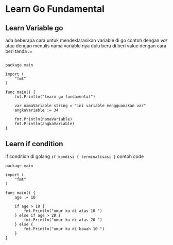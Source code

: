 # Learn Go Fundamental

## Learn Variable go

ada beberapa cara untuk mendeklarasikan variable di go contoh dengan *var* atau dengan menulis nama variable nya dulu beru di beri value dengan cara beri tanda *:=* 

```golang

package main

import (
	"fmt"
)

func main() {
	fmt.Println("learn go fundamental")

	var namaVariable string = "ini variable mengguanakan var"
	angkaVariable := 34

	fmt.Println(namaVariable)
	fmt.Println(angkaVariable)
}

```
## Learn if condition 
if condition di golang `if kondisi { terminalisasi }` contoh code
```golang 
package main

import (
	"fmt"
)

func main() {
	age := 10

	if age > 10 {
		fmt.Println("umur ku di atas 10 ")
	} else if age > 20 {
		fmt.Println("umur ku di atas 20 ")
	} else {
		fmt.Println("umur ku di bawah 10 ")
	}
}

```
